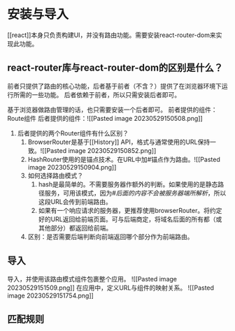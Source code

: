 # 安装与导入
[[react]]本身只负责构建UI，并没有路由功能。需要安装react-router-dom来实现此功能。
## react-router库与react-router-dom的区别是什么？
前者只提供了路由的核心功能，后者基于前者（不含？）提供了在浏览器环境下运行所需的一些功能。
后者依赖于前者，所以只需安装后者即可。

基于浏览器做路由管理的话，也只需要安装一个后者即可。
前者提供的组件：
Route组件
后者提供的组件：![[Pasted image 20230529150508.png]] 
1. 后者提供的两个Router组件有什么区别？
	1. BrowserRouter是基于[[History]] API，格式与通常使用的URL保持一致。![[Pasted image 20230529150852.png]] 
	2. HashRouter使用的是锚点技术。在URL中加#锚点作为路由。![[Pasted image 20230529150904.png]] 
	3. 如何选择路由模式？
		1. hash是最简单的。不需要服务器作额外的判断。如果使用的是静态路径服务，可用该模式，因为#*后面的内容不会被服务器端所解析*，所以这段URL会传到前端路由。
		2. 如果有一个响应请求的服务器，更推荐使用browserRouter。将约定好的URL返回给前端页面。可与后端商定，将域名后面的所有都（或其他部分）都返回给前端。
	4. 区别：是否需要后端判断向前端返回哪个部分作为前端路由。
## 导入
导入，并使用该路由模式组件包裹整个应用。
![[Pasted image 20230529151509.png]] 
在应用中，定义URL与组件的映射关系。
![[Pasted image 20230529151754.png]] 
## 匹配规则

